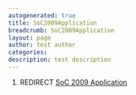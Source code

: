 ```yaml
---
autogenerated: true
title: SoC2009Application
breadcrumb: SoC2009Application
layout: page
author: test author
categories: 
description: test description
---
```


1.  REDIRECT [SoC 2009 Application](SoC_2009_Application "wikilink")
